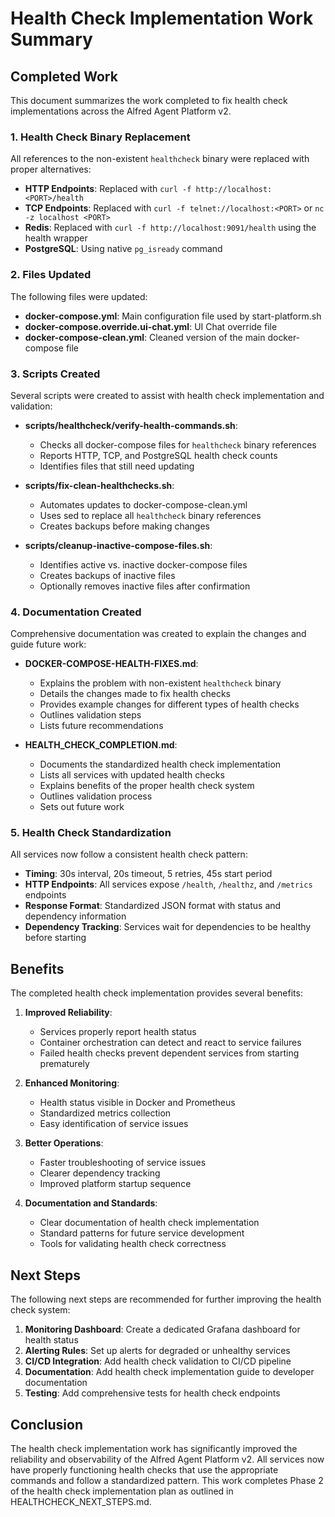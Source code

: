 # Health Check Implementation Work Summary

## Completed Work

This document summarizes the work completed to fix health check implementations across the Alfred Agent Platform v2.

### 1. Health Check Binary Replacement

All references to the non-existent `healthcheck` binary were replaced with proper alternatives:

- **HTTP Endpoints**: Replaced with `curl -f http://localhost:<PORT>/health`
- **TCP Endpoints**: Replaced with `curl -f telnet://localhost:<PORT>` or `nc -z localhost <PORT>`
- **Redis**: Replaced with `curl -f http://localhost:9091/health` using the health wrapper
- **PostgreSQL**: Using native `pg_isready` command

### 2. Files Updated

The following files were updated:

- **docker-compose.yml**: Main configuration file used by start-platform.sh
- **docker-compose.override.ui-chat.yml**: UI Chat override file
- **docker-compose-clean.yml**: Cleaned version of the main docker-compose file

### 3. Scripts Created

Several scripts were created to assist with health check implementation and validation:

- **scripts/healthcheck/verify-health-commands.sh**:
  - Checks all docker-compose files for `healthcheck` binary references
  - Reports HTTP, TCP, and PostgreSQL health check counts
  - Identifies files that still need updating

- **scripts/fix-clean-healthchecks.sh**:
  - Automates updates to docker-compose-clean.yml
  - Uses sed to replace all `healthcheck` binary references
  - Creates backups before making changes

- **scripts/cleanup-inactive-compose-files.sh**:
  - Identifies active vs. inactive docker-compose files
  - Creates backups of inactive files
  - Optionally removes inactive files after confirmation

### 4. Documentation Created

Comprehensive documentation was created to explain the changes and guide future work:

- **DOCKER-COMPOSE-HEALTH-FIXES.md**:
  - Explains the problem with non-existent `healthcheck` binary
  - Details the changes made to fix health checks
  - Provides example changes for different types of health checks
  - Outlines validation steps
  - Lists future recommendations

- **HEALTH_CHECK_COMPLETION.md**:
  - Documents the standardized health check implementation
  - Lists all services with updated health checks
  - Explains benefits of the proper health check system
  - Outlines validation process
  - Sets out future work

### 5. Health Check Standardization

All services now follow a consistent health check pattern:

- **Timing**: 30s interval, 20s timeout, 5 retries, 45s start period
- **HTTP Endpoints**: All services expose `/health`, `/healthz`, and `/metrics` endpoints
- **Response Format**: Standardized JSON format with status and dependency information
- **Dependency Tracking**: Services wait for dependencies to be healthy before starting

## Benefits

The completed health check implementation provides several benefits:

1. **Improved Reliability**:
   - Services properly report health status
   - Container orchestration can detect and react to service failures
   - Failed health checks prevent dependent services from starting prematurely

2. **Enhanced Monitoring**:
   - Health status visible in Docker and Prometheus
   - Standardized metrics collection
   - Easy identification of service issues

3. **Better Operations**:
   - Faster troubleshooting of service issues
   - Clearer dependency tracking
   - Improved platform startup sequence

4. **Documentation and Standards**:
   - Clear documentation of health check implementation
   - Standard patterns for future service development
   - Tools for validating health check correctness

## Next Steps

The following next steps are recommended for further improving the health check system:

1. **Monitoring Dashboard**: Create a dedicated Grafana dashboard for health status
2. **Alerting Rules**: Set up alerts for degraded or unhealthy services
3. **CI/CD Integration**: Add health check validation to CI/CD pipeline
4. **Documentation**: Add health check implementation guide to developer documentation
5. **Testing**: Add comprehensive tests for health check endpoints

## Conclusion

The health check implementation work has significantly improved the reliability and observability of the Alfred Agent Platform v2. All services now have properly functioning health checks that use the appropriate commands and follow a standardized pattern. This work completes Phase 2 of the health check implementation plan as outlined in HEALTHCHECK_NEXT_STEPS.md.
